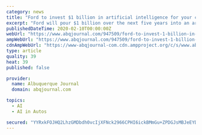 ```yaml
---
category: news
title: "Ford to invest $1 billion in artificial intelligence for your car"
excerpt: "Ford will pour $1 billion over the next five years into an artificial intelligence company tasked ... will put Ford in direct competition with Waymo, Google’s self-driving car company, which ..."
publishedDateTime: 2020-02-10T00:00:00Z
webUrl: "https://www.abqjournal.com/947509/ford-to-invest-1-billion-in-artificial-intelligence-for-your-car.html"
ampWebUrl: "https://www.abqjournal.com/947509/ford-to-invest-1-billion-in-artificial-intelligence-for-your-car.html/amp"
cdnAmpWebUrl: "https://www-abqjournal-com.cdn.ampproject.org/c/s/www.abqjournal.com/947509/ford-to-invest-1-billion-in-artificial-intelligence-for-your-car.html/amp"
type: article
quality: 39
heat: 39
published: false

provider:
  name: Albuquerque Journal
  domain: abqjournal.com

topics:
  - AI
  - AI in Autos

secured: "YYRxkFOJHQ2LhzGMDbdh0vcIjXFNck2966CPHI6ickBMmGu+ZPDGJsMBJeEYD91vWNpD9KDN3lEXYPR/agIZhG9bnoj372m5phf9NAm+7Hx+toMkjaOjOTamzneTIqhGzWRamGfn7Gh3HJzrT8PE1iXdiBCKNBWXuUNbm2nIlDqfaQkyXOKNZbL9v/fkJWLimIirsloQ5JLMQLmwbPCLhIoqL/xQKmcgVHdbSV4u6UdaDoipVvD3/OOaSL2hgGYT58mFUTQrmNC07ZX3NSAcBN/NTa13hBIF+95UqdDJSRe7fvXSH1A0BSp4tEk1y7Zr;wbgkP3g4T0YHZdAJFjTtzQ=="
---
```


